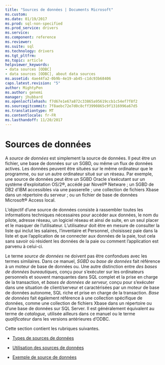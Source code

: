 ```yaml
---
title: "Sources de données | Documents Microsoft"
ms.custom: 
ms.date: 01/19/2017
ms.prod: sql-non-specified
ms.prod_service: drivers
ms.service: 
ms.component: reference
ms.reviewer: 
ms.suite: sql
ms.technology: drivers
ms.tgt_pltfrm: 
ms.topic: article
helpviewer_keywords:
- data sources [ODBC]
- data sources [ODBC], about data sources
ms.assetid: 4ae44fa2-0b9b-4e19-ab45-c1dc93b68406
caps.latest.revision: "5"
author: MightyPen
ms.author: genemi
manager: jhubbard
ms.openlocfilehash: f7d67e1e67a872c33865a95619ccb1c54ef7f8f2
ms.sourcegitcommit: 7f8aebc72e7d0c8cff3990865c9f1316996a67d5
ms.translationtype: MT
ms.contentlocale: fr-FR
ms.lasthandoff: 11/20/2017
---
```

# <a name="data-sources"></a>Sources de données
A *source de données* est simplement la source de données. Il peut être un fichier, une base de données sur un SGBD, ou même un flux de données actives. Les données peuvent être situées sur le même ordinateur que le programme, ou sur un autre ordinateur situé sur un réseau. Par exemple, une source de données peut être un SGBD Oracle s’exécutant sur un système d’exploitation OS/2®, accédé par Novell® Netware ; un SGBD de DB2 d’IBM accessibles via une passerelle ; une collection de fichiers Xbase dans un répertoire du serveur ; ou un fichier de base de données Microsoft® Access local.  
  
 L’objectif d’une source de données consiste à rassembler toutes les informations techniques nécessaires pour accéder aux données, le nom du pilote, adresse réseau, un logiciel réseau et ainsi de suite, en un seul placer et le masquer de l’utilisateur. L’utilisateur doit être en mesure de consulter la liste qui inclut les salaires, l’inventaire et Personnel, choisissez paie dans la liste et que l’application de se connecter aux données de la paie, tout cela sans savoir où résident les données de la paie ou comment l’application est parvenu à celui-ci.  
  
 Le terme *source de données* ne doivent pas être confondues avec les termes similaires. Dans ce manuel, *SGBD* ou *base de données* fait référence à un moteur de base de données ou. Une autre distinction entre *des bases de données bureautiques,* conçu pour s’exécuter sur les ordinateurs personnels et souvent manquantes dans SQL complet et la prise en charge de la transaction, et *bases de données de serveur,* conçu pour s’exécuter dans une situation de client/serveur et caractérisées par un moteur de base de données autonome, SQL riche et prise en charge de la transaction. *Base de données* fait également référence à une collection spécifique de données, comme une collection de fichiers Xbase dans un répertoire ou d’une base de données sur SQL Server. Il est généralement équivalent au terme de *catalogue,* utilisée ailleurs dans ce manuel ou le terme *qualificateur* dans les versions antérieures d’ODBC.  
  
 Cette section contient les rubriques suivantes.  
  
-   [Types de sources de données](../../odbc/reference/types-of-data-sources.md)  
  
-   [Utilisation des sources de données](../../odbc/reference/using-data-sources.md)  
  
-   [Exemple de source de données](../../odbc/reference/data-source-example.md)

